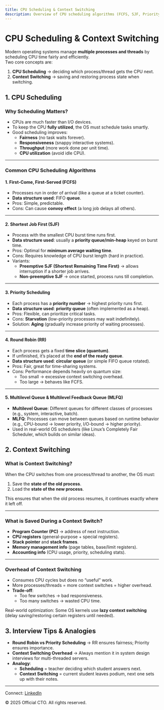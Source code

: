 ```yaml
---
title: CPU Scheduling & Context Switching
description: Overview of CPU scheduling algorithms (FCFS, SJF, Priority, Round Robin) and how context switching works in operating systems.
---
```


# CPU Scheduling & Context Switching

Modern operating systems manage **multiple processes and threads** by scheduling CPU time fairly and efficiently.  
Two core concepts are:  
1. **CPU Scheduling** → deciding which process/thread gets the CPU next.  
2. **Context Switching** → saving and restoring process state when switching.  


## 1. CPU Scheduling

### Why Scheduling Matters?
- CPUs are much faster than I/O devices.  
- To keep the CPU **fully utilized**, the OS must schedule tasks smartly.  
- Good scheduling improves:  
  - **Fairness** (no task waits forever).  
  - **Responsiveness** (snappy interactive systems).  
  - **Throughput** (more work done per unit time).  
  - **CPU utilization** (avoid idle CPU).  

---

### Common CPU Scheduling Algorithms

#### 1. First-Come, First-Served (FCFS)
- Processes run in order of arrival (like a queue at a ticket counter).  
- **Data structure used**: FIFO **queue**.  
- Pros: Simple, predictable.  
- Cons: Can cause **convoy effect** (a long job delays all others).  

---

#### 2. Shortest Job First (SJF)
- Process with the smallest CPU burst time runs first.  
- **Data structure used**: usually a **priority queue/min-heap** keyed on burst time.  
- Pros: Optimal for **minimum average waiting time**.  
- Cons: Requires knowledge of CPU burst length (hard in practice).  
- Variants:  
  - **Preemptive SJF (Shortest Remaining Time First)** → allows interruption if a shorter job arrives.  
  - **Non-preemptive SJF** → once started, process runs till completion.  

---

#### 3. Priority Scheduling
- Each process has a **priority number** → highest priority runs first.  
- **Data structure used**: **priority queue** (often implemented as a heap).  
- Pros: Flexible, can prioritize critical tasks.  
- Cons: **Starvation** (low-priority processes may wait indefinitely).  
- Solution: **Aging** (gradually increase priority of waiting processes).  

---

#### 4. Round Robin (RR)
- Each process gets a fixed **time slice (quantum)**.  
- If unfinished, it’s placed at the **end of the ready queue**.  
- **Data structure used**: **circular queue** (or simple FIFO queue rotated).  
- Pros: Fair, great for time-sharing systems.  
- Cons: Performance depends heavily on quantum size:  
  - Too small → excessive context switching overhead.  
  - Too large → behaves like FCFS.  

---

#### 5. Multilevel Queue & Multilevel Feedback Queue (MLFQ)
- **Multilevel Queue**: Different queues for different classes of processes (e.g., system, interactive, batch).  
- **MLFQ**: Processes can move between queues based on runtime behavior (e.g., CPU-bound → lower priority, I/O-bound → higher priority).  
- Used in real-world OS schedulers (like Linux’s Completely Fair Scheduler, which builds on similar ideas).  


## 2. Context Switching

### What is Context Switching?
When the CPU switches from one process/thread to another, the OS must:  
1. Save the **state of the old process**.  
2. Load the **state of the new process**.  

This ensures that when the old process resumes, it continues exactly where it left off.  

---

### What is Saved During a Context Switch?
- **Program Counter (PC)** → address of next instruction.  
- **CPU registers** (general-purpose + special registers).  
- **Stack pointer** and **stack frames**.  
- **Memory management info** (page tables, base/limit registers).  
- **Accounting info** (CPU usage, priority, scheduling stats).  

---

### Overhead of Context Switching
- Consumes CPU cycles but does no “useful” work.  
- More processes/threads = more context switches = higher overhead.  
- **Trade-off**:  
  - Too few switches → bad responsiveness.  
  - Too many switches → wasted CPU time.  

Real-world optimization: Some OS kernels use **lazy context switching** (delay saving/restoring certain registers until needed).  


## 3. Interview Tips & Analogies

- **Round Robin vs Priority Scheduling** → RR ensures fairness; Priority ensures importance.  
- **Context Switching Overhead** → Always mention it in system design interviews for multi-threaded servers.  
- **Analogy**:  
  - **Scheduling** = teacher deciding which student answers next.  
  - **Context Switching** = current student leaves podium, next one sets up with their notes.  

---

<footer>
  <p>Connect: <a href="https://www.linkedin.com/in/ravi-shankar-a725b0225/">LinkedIn</a></p>
  <p>&copy; 2025 Official CTO. All rights reserved.</p>
</footer>
